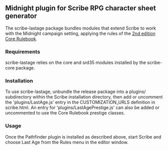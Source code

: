 ## Midnight plugin for Scribe RPG character sheet generator

The scribe-lastage package bundles modules that extend Scribe to work with
the Midnight campaign setting, applying the rules of the
<a href="http://darknessfalls.leaderdesslok.com/">2nd edition Core Rulebook</a>.

### Requirements

scribe-lastage relies on the core and srd35 modules installed by the
scribe-core package.

### Installation

To use scribe-lastage, unbundle the release package into a plugins/
subdirectory within the Scribe installation directory, then add or uncomment
the 'plugins/LastAge.js' entry in the CUSTOMIZATION_URLS definition in
scribe.html. An entry for 'plugins/LastAgePrestige.js' can also be added or
uncommented to use the Core Rulebook prestige classes. 

### Usage

Once the Pathfinder plugin is installed as described above, start Scribe and
choose Last Age from the Rules menu in the editor window.
